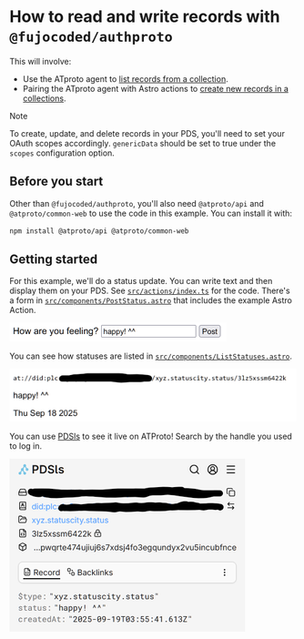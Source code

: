 # How to read and write records with `@fujocoded/authproto`

This will involve:

<!-- - Creating an ATproto agent, which will interact with ATproto on your behalf. After following the [before you start](#before-you-start) section, you can check out (or copy) [`src/lib/atproto.ts`](./src/lib/atproto.ts) to see how to create the agent. -->
- Use the ATproto agent to [list records from a collection](./src/components/ListStatuses.astro).
- Pairing the ATproto agent with Astro actions to [create new records in a collections](./src/actions/index.ts).

> [!NOTE]
> To create, update, and delete records in your PDS, you'll need to set your OAuth scopes accordingly. `genericData` should be set to true under the `scopes` configuration option.

## Before you start

Other than `@fujocoded/authproto`, you'll also need `@atproto/api` and `@atproto/common-web` to use the code in this example. You can install it with:

```bash
npm install @atproto/api @atproto/common-web
```

## Getting started

For this example, we'll do a status update. You can write text and then display them on your PDS. See [`src/actions/index.ts`](./src/actions/index.ts) for the code. There's a form in [`src/components/PostStatus.astro`](./src/components/PostStatus.astro) that includes the example Astro Action.

![A simple form with a textbox that says 'happy! ^^'](./assets/form.png)

You can see how statuses are listed in [`src/components/ListStatuses.astro`](./src/components/ListStatuses.astro).

![A screenshot of the resulting statuses show up on the Astro demo website](./assets/display_result.png)

You can use [PDSls](https://pdsls.dev/) to see it live on ATProto! Search by the handle you used to log in.

![A screenshot of the PDSls service where a record for 'xyz.statuscity.status' has been made](./assets/result.png)
